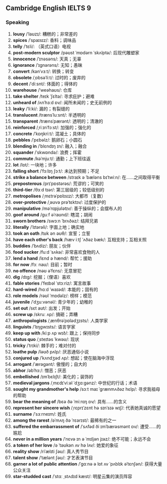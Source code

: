 ## Cambridge English IELTS 9

### Speaking

1. **lousy** /ˈlaʊzɪ/: 糟糕的；非常差的
2. **spices** /ˈspaɪsɪz/: 香料；调味品
3. **telly** /ˈtɛli/: （英式口语）电视
4. **post-modern sculptor** /pəʊst ˈmɒdərn ˈskʌlptə/: 后现代雕塑家
5. **innocence** /ˈɪnəsəns/: 天真；无辜
6. **ignorance** /ˈɪgnərəns/: 无知；愚昧
7. **convert** /kənˈvɜːt/: 转换；转变
8. **obsolete** /ˌɒbsəˈliːt/: 过时的；废弃的
9. **decent** /ˈdiːsnt/: 体面的；得体的
10. **warehouse** /ˈweəhaʊs/: 仓库
11. **take shelter** /teɪk ˈʃɛltə/: 寻求庇护；避难
12. **unheard of** /ʌnˈhɜːd ɒv/: 闻所未闻的；史无前例的
13. **leaky** /ˈliːki/: 漏的；有裂缝的
14. **translucent** /trænsˈluːsnt/: 半透明的
15. **transparent** /trænsˈpærənt/: 透明的；清澈的
16. **reinforced** /ˌriːɪnˈfɔːst/: 加强的；强化的
17. **concrete** /ˈkɒŋkriːt/: 混凝土；具体的
18. **pebbles** /ˈpɛbəlz/: 鹅卵石；小圆石
19. **blending in** /ˈblɛndɪŋ ɪn/: 融入；融合
20. **squander** /ˈskwɒndə/: 浪费；挥霍
21. **commute** /kəˈmjuːt/: 通勤；上下班往返
22. **lot** /lɒt/: 一块地；许多
23. **falling short** /ˈfɔːlɪŋ ʃɔːt/: 未达到预期；不足
24. **strike a balance between** /straɪk ə ˈbæləns bɪˈtwiːn/: 在……之间取得平衡
25. **preposterous** /prɪˈpɒstərəs/: 荒谬的；可笑的
26. **third-tier** /θɜːd tɪər/: 第三层级的；较低级别的
27. **metropolises** /ˌmɛtrəˈpɒlɪsɪz/: 大都市（复数）
28. **over-protective** /ˌəʊvə prəˈtɛktɪv/: 过度保护的
29. **manipulative** /məˈnɪpjʊlətɪv/: 善于操纵的；会摆布人的
30. **goof around** /ɡuːf əˈraʊnd/: 瞎混；胡闹
31. **sworn brothers** /swɔːn ˈbrʌðəz/: 结拜兄弟
32. **literally** /ˈlɪtərəli/: 字面上地；确实地
33. **took an oath** /tʊk ən əʊθ/: 宣誓；立誓
34. **have each other's back** /hæv iːtʃ ˈʌðəz bæk/: 互相支持；互相关照
35. **buddies** /ˈbʌdiz/: 朋友；伙伴
36. **food sucker** /fuːd ˈsʌkə/: 非常喜欢食物的人
37. **lend a hand** /lɛnd ə hænd/: 帮忙；援助
38. **for now** /fɔː naʊ/: 目前；暂时
39. **no offence** /nəʊ əˈfɛns/: 无意冒犯
40. **dig** /dɪɡ/: 挖掘；（俚语）喜欢
41. **fable stories** /ˈfeɪbəl ˈstɔːriz/: 寓言故事
42. **hard-wired** /hɑːd ˈwaɪəd/: 本能的；固有的
43. **role models** /rəʊl ˈmɒdəlz/: 榜样；模范
44. **juvenile** /ˈdʒuːvənəl/: 青少年的；幼稚的
45. **set out** /sɛt aʊt/: 出发；开始
46. **screw up** /skruː ʌp/: 搞砸；弄糟
47. **anthropologists** /ˌænθrəˈpɒlədʒɪsts/: 人类学家
48. **linguists** /ˈlɪŋgwɪsts/: 语言学家
49. **keep up with** /kiːp ʌp wɪð/: 跟上；保持同步
50. **status quo** /ˌsteɪtəs ˈkwəʊ/: 现状
51. **tricky** /ˈtrɪki/: 棘手的；难对付的
52. **loathe pulp** /ləʊð pʌlp/: 厌恶通俗小说
53. **conjured up** /ˈkʌndʒəd ʌp/: 想起；使在脑海中浮现
54. **arrogant** /ˈærəɡənt/: 傲慢的；自大的
55. **abhor** /əbˈhɔː/: 憎恶；厌恶
56. **embellished** /ɪmˈbɛlɪʃt/: 美化的；装饰的
57. **medieval jargons** /ˌmɛdɪˈviːəl ˈdʒɑːɡənz/: 中世纪的行话；术语
58. **sought my grandmother's help** /sɔːt maɪ ˈɡrænmʌðəz hɛlp/: 寻求我祖母的帮助
59. **bear the meaning of** /bɛə ðə ˈmiːnɪŋ ɒv/: 具有……的含义
60. **represent her sincere wish** /ˌrɛprɪˈzɛnt hə sɪnˈsɪə wɪʃ/: 代表她真诚的愿望
61. **surname** /ˈsɜːrneɪm/: 姓氏
62. **among the rarest** /əˈmʌŋ ðə ˈrɛərɪst/: 最稀有的之一
63. **suffered the embarrassment of** /ˈsʌfəd ði ɪmˈbærəsmənt ɒv/: 遭受……的尴尬
64. **never in a million years** /ˈnɛvə ɪn ə ˈmɪljən jɪəz/: 绝不可能；永远不会
65. **a token of her love** /ə ˈtəʊkən ʌv hə lʌv/: 她爱的象征
66. **reality show** /riˈælɪti ʃəʊ/: 真人秀节目
67. **talent show** /ˈtælənt ʃəʊ/: 才艺表演节目
68. **garner a lot of public attention** /ˈɡɑːnə ə lɒt ʌv ˈpʌblɪk əˈtɛnʃən/: 获得大量公众关注
69. **star-studded cast** /ˈstɑː ˌstʌdɪd kæst/: 明星云集的演员阵容